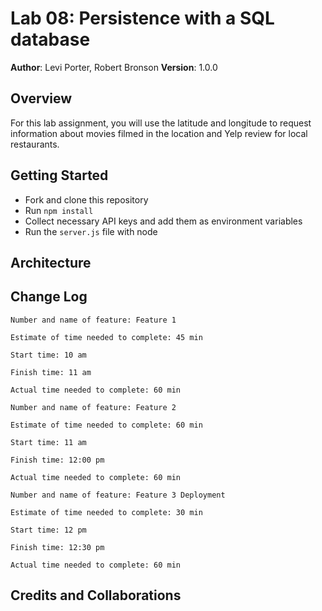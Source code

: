 # Lab 08: Persistence with a SQL database

**Author**: Levi Porter, Robert Bronson
**Version**: 1.0.0

## Overview
For this lab assignment, you will use the latitude and longitude to request information about movies filmed in the location and Yelp review for local restaurants.

## Getting Started
- Fork and clone this repository
- Run `npm install`
- Collect necessary API keys and add them as environment variables
- Run the `server.js` file with node

## Architecture
<!-- Provide a detailed description of the application design. What technologies (languages, libraries, etc) you're using, and any other relevant design information. -->

## Change Log
```
Number and name of feature: Feature 1

Estimate of time needed to complete: 45 min

Start time: 10 am

Finish time: 11 am

Actual time needed to complete: 60 min
```

```
Number and name of feature: Feature 2

Estimate of time needed to complete: 60 min

Start time: 11 am

Finish time: 12:00 pm

Actual time needed to complete: 60 min
```

```
Number and name of feature: Feature 3 Deployment

Estimate of time needed to complete: 30 min

Start time: 12 pm

Finish time: 12:30 pm

Actual time needed to complete: 60 min
```

## Credits and Collaborations
<!-- Give credit (and a link) to other people or resources that helped you build this application. -->